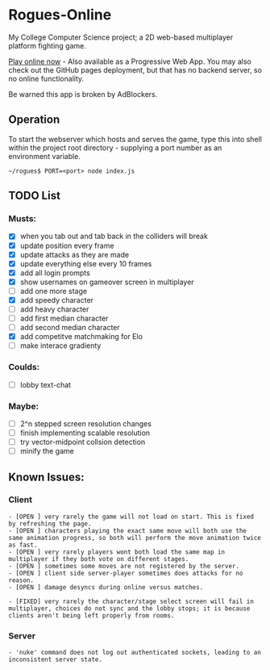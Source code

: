 # **Rogues-Online**
My College Computer Science project; a 2D web-based multiplayer platform fighting game.

[Play online now](https://rogues.seraph.parts/) - Also available as a Progressive Web App. You may also check out the GitHub pages deployment, but that has no backend server, so no online functionality.

Be warned this app is broken by AdBlockers.

## Operation
To start the webserver which hosts and serves the game, type this into shell within the project root directory - supplying a port number as an environment variable.
```console
~/rogues$ PORT=<port> node index.js
```

## TODO List
### Musts:
   - [x] when you tab out and tab back in the colliders will break
   - [x] update position every frame
   - [x] update attacks as they are made
   - [x] update everything else every 10 frames
   - [x] add all login prompts
   - [x] show usernames on gameover screen in multiplayer
   - [ ] add one more stage
   - [x] add speedy character
   - [ ] add heavy character
   - [ ] add first median character
   - [ ] add second median character
   - [x] add competitve matchmaking for Elo
   - [ ] make interace gradienty
### Coulds:
   - [ ] lobby text-chat
### Maybe:
   - [ ] 2^n stepped screen resolution changes
   - [ ] finish implementing scalable resolution
   - [ ] try vector-midpoint collsion detection
   - [ ] minify the game

## Known Issues:
  ### Client
    - [OPEN ] very rarely the game will not load on start. This is fixed by refreshing the page.
    - [OPEN ] characters playing the exact same move will both use the same animation progress, so both will perform the move animation twice as fast.
    - [OPEN ] very rarely players wont both load the same map in multiplayer if they both vote on different stages.
    - [OPEN ] sometimes some moves are not registered by the server.
    - [OPEN ] client side server-player sometimes does attacks for no reason.
    - [OPEN ] damage desyncs during online versus matches.
    
    - [FIXED] very rarely the character/stage select screen will fail in multiplayer, choices do not sync and the lobby stops; it is because clients aren't being left properly from rooms.

  ### Server
    - 'nuke' command does not log out authenticated sockets, leading to an inconsistent server state.
